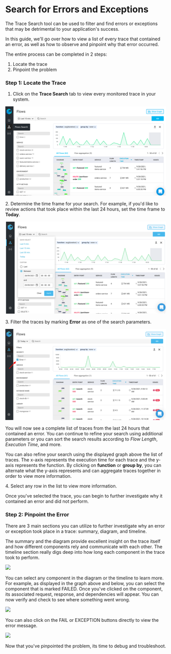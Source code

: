 # Search for Errors and Exceptions

The Trace Search tool can be used to filter and find errors or exceptions that may be detrimental to your application's success. 

In this guide, we'll go over how to view a list of every trace that contained an error, as well as how to observe and pinpoint why that error occurred. 

The entire process can be completed in 2 steps:

1. Locate the trace
2. Pinpoint the problem 

### Step 1: Locate the Trace 

1. Click on the **Trace Search** tab to view every monitored trace in your system. 

![](<../../.gitbook/assets/Screen Shot 2021-09-28 at 6.02.19 PM (1).png>)

2\. Determine the time frame for your search. For example, if you'd like to review actions that took place within the last 24 hours, set the time frame to **Today**. 

![](<../../.gitbook/assets/Aspecto - Flows  (4) (1).png>)

3\. Filter the traces by marking **Error** as one of the search parameters. 

![](<../../.gitbook/assets/Aspecto - Flows  (5).png>)

You will now see a complete list of traces from the last 24 hours that contained an error. You can continue to refine your search using additional parameters or you can sort the search results according to _Flow Length_, _Execution Time_, and more. 

You can also refine your search using the displayed graph above the list of traces. The x-axis represents the execution time for each trace and the y-axis represents the function. By clicking on **function** or **group by**, you can alternate what the y-axis represents and can aggregate traces together in order to view more information. 

4\. Select any row in the list to view more information. 

Once you've selected the trace, you can begin to further investigate why it contained an error and did not perform. 

### Step 2: Pinpoint the Error 

There are 3 main sections you can utilize to further investigate why an error or exception took place in a trace: summary, diagram, and timeline.

The summary and the diagram provide excellent insight on the trace itself and how different components rely and communicate with each other. The timeline section really digs deep into how long each component in the trace took to perform. 

![](<../../.gitbook/assets/error\_1 (1) (1).png>)

You can select any component in the diagram or the timeline to learn more. For example, as displayed in the graph above and below, you can select the component that is marked FAILED. Once you've clicked on the component, its associated request, response, and dependencies will appear. You can now verify and check to see where something went wrong. 

![](<../../.gitbook/assets/error\_2 (1) (1).png>)

You can also click on the FAIL or EXCEPTION buttons directly to view the error message. 

![](<../../.gitbook/assets/error\_3 (1) (1).png>)

Now that you've pinpointed the problem, its time to debug and troubleshoot. 
